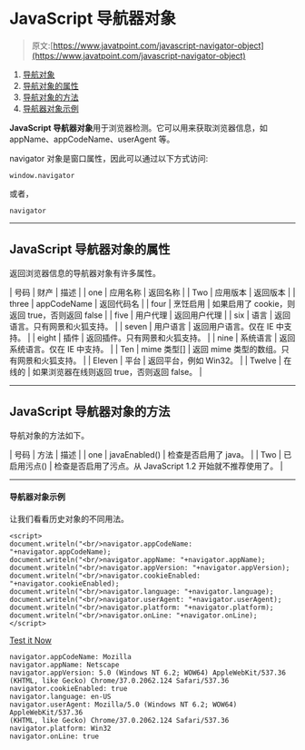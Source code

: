 # JavaScript 导航器对象

> 原文:[https://www.javatpoint.com/javascript-navigator-object](https://www.javatpoint.com/javascript-navigator-object)

1.  [导航对象](#)
2.  [导航对象的属性](#)
3.  [导航对象的方法](#)
4.  [导航器对象示例](#)

**JavaScript 导航器对象**用于浏览器检测。它可以用来获取浏览器信息，如 appName、appCodeName、userAgent 等。

navigator 对象是窗口属性，因此可以通过以下方式访问:

```
window.navigator

```

或者，

```
navigator

```

* * *

## JavaScript 导航器对象的属性

返回浏览器信息的导航器对象有许多属性。

| 号码 | 财产 | 描述 |
| one | 应用名称 | 返回名称 |
| Two | 应用版本 | 返回版本 |
| three | appCodeName | 返回代码名 |
| four | 烹饪启用 | 如果启用了 cookie，则返回 true，否则返回 false |
| five | 用户代理 | 返回用户代理 |
| six | 语言 | 返回语言。只有网景和火狐支持。 |
| seven | 用户语言 | 返回用户语言。仅在 IE 中支持。 |
| eight | 插件 | 返回插件。只有网景和火狐支持。 |
| nine | 系统语言 | 返回系统语言。仅在 IE 中支持。 |
| Ten | mime 类型[] | 返回 mime 类型的数组。只有网景和火狐支持。 |
| Eleven | 平台 | 返回平台，例如 Win32。 |
| Twelve | 在线的 | 如果浏览器在线则返回 true，否则返回 false。 |

* * *

## JavaScript 导航器对象的方法

导航对象的方法如下。

| 号码 | 方法 | 描述 |
| one | javaEnabled() | 检查是否启用了 java。 |
| Two | 已启用污点() | 检查是否启用了污点。从 JavaScript 1.2 开始就不推荐使用了。 |

* * *

#### 导航器对象示例

让我们看看历史对象的不同用法。

```
<script>
document.writeln("<br/>navigator.appCodeName: "+navigator.appCodeName);
document.writeln("<br/>navigator.appName: "+navigator.appName);
document.writeln("<br/>navigator.appVersion: "+navigator.appVersion);
document.writeln("<br/>navigator.cookieEnabled: "+navigator.cookieEnabled);
document.writeln("<br/>navigator.language: "+navigator.language);
document.writeln("<br/>navigator.userAgent: "+navigator.userAgent);
document.writeln("<br/>navigator.platform: "+navigator.platform);
document.writeln("<br/>navigator.onLine: "+navigator.onLine);
</script>

```

[Test it Now](https://www.javatpoint.com/oprweb/test.jsp?filename=jsnavigator)

```
navigator.appCodeName: Mozilla 
navigator.appName: Netscape 
navigator.appVersion: 5.0 (Windows NT 6.2; WOW64) AppleWebKit/537.36 
(KHTML, like Gecko) Chrome/37.0.2062.124 Safari/537.36 
navigator.cookieEnabled: true 
navigator.language: en-US 
navigator.userAgent: Mozilla/5.0 (Windows NT 6.2; WOW64) AppleWebKit/537.36 
(KHTML, like Gecko) Chrome/37.0.2062.124 Safari/537.36 
navigator.platform: Win32 
navigator.onLine: true

```